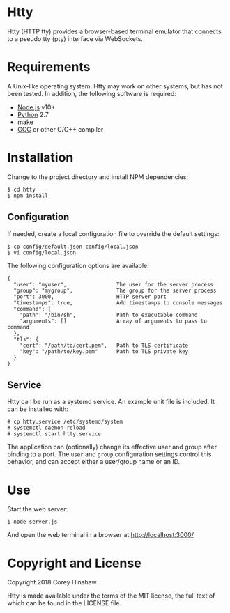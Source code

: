 Htty
====

Htty (HTTP tty) provides a browser-based terminal emulator that connects to a
pseudo tty (pty) interface via WebSockets.

# Requirements

A Unix-like operating system. Htty may work on other systems, but has not been
tested. In addition, the following software is required:

  * [Node.js][1] v10+
  * [Python][2] 2.7
  * [make][3]
  * [GCC][4] or other C/C++ compiler

# Installation

Change to the project directory and install NPM dependencies:

    $ cd htty
    $ npm install

## Configuration

If needed, create a local configuration file to override the default settings:

    $ cp config/default.json config/local.json
    $ vi config/local.json

The following configuration options are available:

    {
      "user": "myuser",                The user for the server process
      "group": "mygroup",              The group for the server process
      "port": 3000,                    HTTP server port
      "timestamps": true,              Add timestamps to console messages
      "command": {
        "path": "/bin/sh",             Path to executable command
        "arguments": []                Array of arguments to pass to command
      },
      "tls": {
        "cert": "/path/to/cert.pem",   Path to TLS certificate
        "key": "/path/to/key.pem"      Path to TLS private key
      }
    }

## Service

Htty can be run as a systemd service. An example unit file is included. It can
be installed with:

    # cp htty.service /etc/systemd/system
    # systemctl daemon-reload
    # systemctl start htty.service

The application can (optionally) change its effective user and group after
binding to a port. The `user` and `group` configuration settings control this
behavior, and can accept either a user/group name or an ID.

# Use

Start the web server:

    $ node server.js

And open the web terminal in a browser at [http://localhost:3000/](http://localhost:3000/)

# Copyright and License

Copyright 2018 Corey Hinshaw

Htty is made available under the terms of the MIT license, the full text of
which can be found in the LICENSE file.


[1]: https://nodejs.org/en/
[2]: https://www.python.org
[3]: https://www.gnu.org/software/make/
[4]: https://gcc.gnu.org
